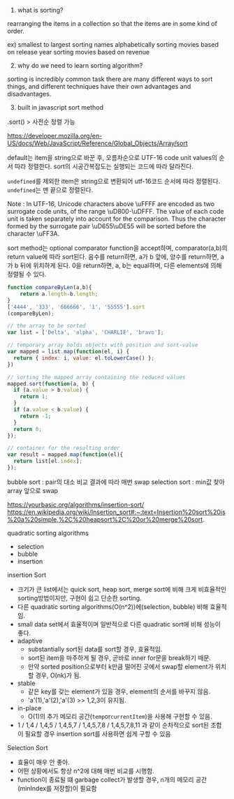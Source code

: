 1. what is sorting?

rearranging the items in a collection so that the items are in some kind of order.

ex)
smallest to largest
sorting names alphabetically
sorting movies based on release year
sorting movies based on revenue


2. why do we need to learn sorting algorithm?

sorting is incredibly common task
there are many different ways to sort things, and different techniques have their own advantages and disadvantages.

3. built in javascript sort method

.sort() > 사전순 정렬 가능

https://developer.mozilla.org/en-US/docs/Web/JavaScript/Reference/Global_Objects/Array/sort

default는 item을 string으로 바꾼 후, 오름차순으로 UTF-16 code unit values의 순서 따라 정렬한다.
sort의 시공간복잡도는 실행되는 코드에 따라 달라진다.

`undefined`를 제외한 item은 string으로 변환되어 utf-16코드 순서에 따라 정렬된다.
`undefined`는 맨 끝으로 정렬된다.

Note : In UTF-16, Unicode characters above \uFFFF are encoded as two surrogate code units, of the range \uD800-\uDFFF. The value of each code unit is taken separately into account for the comparison. Thus the character formed by the surrogate pair \uD655\uDE55 will be sorted before the character \uFF3A.





sort method는 optional comparator function을 accept하며, comparator(a,b)의 return value에 따라 sort된다.
    음수를 return하면, a가 b 앞에,
    양수를 return하면, a가 b 뒤에 위치하게 된다.
    0을 return하면, a, b는 equal하며, 다른 elements에 의해 정렬될 수 있다.


```js
function compareByLen(a,b){
    return a.length-b.length;
}
['4444', '333', '666666', '1', '55555'].sort
(compareByLen);

// the array to be sorted
var list = ['Delta', 'alpha', 'CHARLIE', 'bravo'];

// temporary array holds objects with position and sort-value
var mapped = list.map(function(el, i) {
  return { index: i, value: el.toLowerCase() };
})

// sorting the mapped array containing the reduced values
mapped.sort(function(a, b) {
  if (a.value > b.value) {
    return 1;
  }
  if (a.value < b.value) {
    return -1;
  }
  return 0;
});

// container for the resulting order
var result = mapped.map(function(el){
  return list[el.index];
});

```

bubble sort : pair의 대소 비교 결과에 따라 매번 swap
selection sort : min값 찾아 array 앞으로 swap
  
https://yourbasic.org/algorithms/insertion-sort/
https://en.wikipedia.org/wiki/Insertion_sort#:~:text=Insertion%20sort%20is%20a%20simple,%2C%20heapsort%2C%20or%20merge%20sort.

quadratic sorting algorithms
- selection
- bubble
- insertion

insertion Sort

- 크기가 큰 list에서는 quick sort, heap sort, merge sort에 비해 크게 비효율적인 sorting방법이지만, 구현이 쉽고 단순한 sorting.
- 다른 quadratic sorting algorithms(O(n^2))에(selection, bubble) 비해 효율적임.
- small data set에서 효율적이며 일반적으로 다른 quadratic sort에 비해 성능이 좋다.
- adaptive
  - substantially sort된 data를 sort할 경우, 효율적임. 
  - sort된 item을 마주하게 될 경우, 곧바로 inner for문을 break하기 때문.
  - 만약 sorted position으로부터 k만큼 떨어진 곳에서 swap할 element가 위치할 경우, O(nk)가 됨.
- stable
  - 같은 key를 갖는 element가 있을 경우, element의 순서를 바꾸지 않음.
  - 'a'(1),'a'(2),'a'(3) >> 1,2,3이 유지됨.
- in-place
  - O(1)의 추가 메모리 공간(`temp`or`currentItem`)을 사용해 구현할 수 있음.
- 1 / 1,4 / 1,4,5 / 1,4,5,7 / 1,4,5,7,8 / 1,4,5,7,8,11 과 같이 순차적으로 sort된 조합이 필요할 경우 insertion sort를 사용하면 쉽게 구할 수 있음
  

Selection Sort

- 효율이 매우 안 좋아.
- 어떤 상황에서도 항상 n^2에 대해 매번 비교를 시행함.
- function이 종료될 떄 garbage collect가 발생할 경우, n개의 메모리 공간(minIndex를 저장할)이 필요함